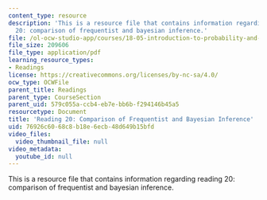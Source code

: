 ```yaml
---
content_type: resource
description: 'This is a resource file that contains information regarding reading
  20: comparison of frequentist and bayesian inference.'
file: /ol-ocw-studio-app/courses/18-05-introduction-to-probability-and-statistics-spring-2014/76926c6068c8b18e6ecb48d649b15bfd_MIT18_05S14_Reading20.pdf
file_size: 209606
file_type: application/pdf
learning_resource_types:
- Readings
license: https://creativecommons.org/licenses/by-nc-sa/4.0/
ocw_type: OCWFile
parent_title: Readings
parent_type: CourseSection
parent_uid: 579c055a-ccb4-eb7e-bb6b-f294146b45a5
resourcetype: Document
title: 'Reading 20: Comparison of Frequentist and Bayesian Inference'
uid: 76926c60-68c8-b18e-6ecb-48d649b15bfd
video_files:
  video_thumbnail_file: null
video_metadata:
  youtube_id: null
---
```

This is a resource file that contains information regarding reading 20: comparison of frequentist and bayesian inference.